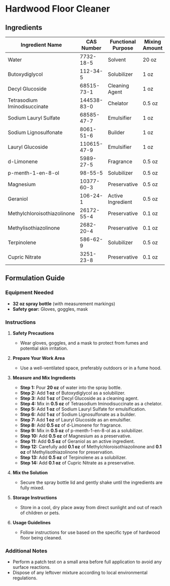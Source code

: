 # Hardwood Floor Cleaner

## Ingredients

| Ingredient Name              | CAS Number  | Functional Purpose | Mixing Amount | **Supplier** |
| ---------------------------- | ----------- | ------------------ | ------------- | ------------ |
| Water                        | 7732-18-5   | Solvent            | 20 oz         |              |
| Butoxydiglycol               | 112-34-5    | Solubilizer        | 1 oz          |              |
| Decyl Glucoside              | 68515-73-1  | Cleaning Agent     | 1 oz          |              |
| Tetrasodium Iminodisuccinate | 144538-83-0 | Chelator           | 0.5 oz        |              |
| Sodium Lauryl Sulfate        | 68585-47-7  | Emulsifier         | 1 oz          |              |
| Sodium Lignosulfonate        | 8061-51-6   | Builder            | 1 oz          |              |
| Lauryl Glucoside             | 110615-47-9 | Emulsifier         | 1 oz          |              |
| d-Limonene                   | 5989-27-5   | Fragrance          | 0.5 oz        |              |
| p-menth-1-en-8-ol            | 98-55-5     | Solubilizer        | 0.5 oz        |              |
| Magnesium                    | 10377-60-3  | Preservative       | 0.5 oz        |              |
| Geraniol                     | 106-24-1    | Active Ingredient  | 0.5 oz        |              |
| Methylchloroisothiazolinone  | 26172-55-4  | Preservative       | 0.1 oz        |              |
| Methylisothiazolinone        | 2682-20-4   | Preservative       | 0.1 oz        |              |
| Terpinolene                  | 586-62-9    | Solubilizer        | 0.5 oz        |              |
| Cupric Nitrate               | 3251-23-8   | Preservative       | 0.1 oz        |              |

## Formulation Guide

### Equipment Needed

- **32 oz spray bottle** (with measurement markings)
- **Safety gear:** Gloves, goggles, mask

### Instructions

1. **Safety Precautions**

   - Wear gloves, goggles, and a mask to protect from fumes and potential skin irritation.

2. **Prepare Your Work Area**

   - Use a well-ventilated space, preferably outdoors or in a fume hood.

3. **Measure and Mix Ingredients**

   - **Step 1:** Pour **20 oz** of water into the spray bottle.
   - **Step 2:** Add **1 oz** of Butoxydiglycol as a solubilizer.
   - **Step 3:** Add **1 oz** of Decyl Glucoside as a cleaning agent.
   - **Step 4:** Mix in **0.5 oz** of Tetrasodium Iminodisuccinate as a chelator.
   - **Step 5:** Add **1 oz** of Sodium Lauryl Sulfate for emulsification.
   - **Step 6:** Add **1 oz** of Sodium Lignosulfonate as a builder.
   - **Step 7:** Add **1 oz** of Lauryl Glucoside as an emulsifier.
   - **Step 8:** Add **0.5 oz** of d-Limonene for fragrance.
   - **Step 9:** Mix in **0.5 oz** of p-menth-1-en-8-ol as a solubilizer.
   - **Step 10:** Add **0.5 oz** of Magnesium as a preservative.
   - **Step 11:** Add **0.5 oz** of Geraniol as an active ingredient.
   - **Step 12:** Carefully add **0.1 oz** of Methylchloroisothiazolinone and **0.1 oz** of Methylisothiazolinone for preservation.
   - **Step 13:** Add **0.5 oz** of Terpinolene as a solubilizer.
   - **Step 14:** Add **0.1 oz** of Cupric Nitrate as a preservative.

4. **Mix the Solution**

   - Secure the spray bottle lid and gently shake until the ingredients are fully mixed.

5. **Storage Instructions**

   - Store in a cool, dry place away from direct sunlight and out of reach of children or pets.

6. **Usage Guidelines**
   - Follow instructions for use based on the specific type of hardwood floor being cleaned.

### Additional Notes

- Perform a patch test on a small area before full application to avoid any surface reactions.
- Dispose of any leftover mixture according to local environmental regulations.
